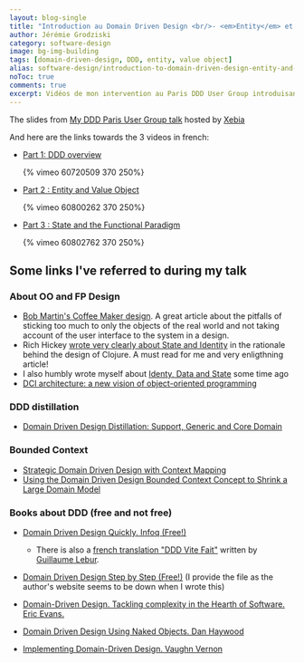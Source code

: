 ```yaml
---
layout: blog-single
title: "Introduction au Domain Driven Design <br/>- <em>Entity</em> et <em>Value Object</em> -"
author: Jérémie Grodziski
category: software-design
image: bg-img-building
tags: [domain-driven-design, DDD, entity, value object]
alias: software-design/introduction-to-domain-driven-design-entity-and-value-object
noToc: true
comments: true
excerpt: Vidéos de mon intervention au Paris DDD User Group introduisant le DDD et les concepts d'<em>Entity</em> et de <em>Value</em> (en français)
---
```


 The slides from [My DDD Paris User Group talk](http://www.meetup.com/DDD-Paris/events/103367252/) hosted by [Xebia](http://www.xebia.fr)

<script class="speakerdeck-embed" data-id="818f836073990130104b1231392da109" data-ratio="1.33333333333333" src="http://speakerdeck.com/assets/embed.js"> </script>


And here are the links towards the 3 videos in french:

* [Part 1: DDD overview](http://blog.xebia.fr/2013/03/11/une-vue-densemble-du-ddd-par-jeremie-grodziski/) 
	
	{% vimeo 60720509 370 250%}

* [Part 2 : Entity and Value Object](http://blog.xebia.fr/2013/03/15/le-value-object-et-lentity-du-ddd/) 
	
	{% vimeo 60800262 370 250%}

* [Part 3 : State and the Functional Paradigm](http://blog.xebia.fr/2013/03/15/lien-entre-le-fonctionnel-lobjet-et-le-ddd/) 
	
	{% vimeo 60802762 370 250%}


## Some links I've referred to during my talk

### About OO and FP Design

* [Bob Martin's Coffee Maker design](http://www.objectmentor.com/resources/articles/CoffeeMaker.pdf). A great article about the pitfalls of sticking too much to only the objects of the real world and not taking account of the user interface to the system in a design.
* Rich Hickey [wrote very clearly about State and Identity](http://clojure.org/state) in the rationale behind the design of Clojure. A must read for me and very enligthning article!
* I also humbly wrote myself about [Identy, Data and State](http://blog.zenmodeler.com/software-design/2012/01/28/identity-data-and-state-the-fundamentals-of-object-and-functional-design-and-how-to-manage-them.html) some time ago
* [DCI architecture: a new vision of object-oriented programming](http://www.artima.com/articles/dci_vision.html)

### DDD distillation

* [Domain Driven Design Distillation: Support, Generic and Core Domain](http://blog.zenmodeler.com/domain-driven-design-distillation-support-generic-and-core-domain/index.html)

### Bounded Context

* [Strategic Domain Driven Design with Context Mapping](http://www.infoq.com/articles/ddd-contextmapping)
* [Using the Domain Driven Design Bounded Context Concept to Shrink a Large Domain Model](http://www.infoq.com/news/2013/02/ddd-bounded-context-large-domain)

### Books about DDD (free and not free)

* [Domain Driven Design Quickly. Infoq (Free!)](http://www.infoq.com/minibooks/domain-driven-design-quickly)

	* There is also a [french translation "DDD Vite Fait"](http://blog.infosaurus.fr/public/docs/DDDViteFait.pdf) written by [Guillaume Lebur](https://twitter.com/infosaurus).
* [Domain Driven Design Step by Step (Free!)]({{site.url}}{{site.baseurl}}/download/Domain_Driven_Design_-_Step_by_Step.pdf) (I provide the file as the author's website seems to be down when I wrote this)
* [Domain-Driven Design. Tackling complexity in the Hearth of Software. Eric Evans.](http://www.amazon.com/gp/product/0321125215/ref=as_li_tf_tl?ie=UTF8&amp;tag=wwwgrodziskic-21&amp;linkCode=as2&amp;camp=1642&amp;creative=6746&amp;creativeASIN=0321125215)
* [Domain Driven Design Using Naked Objects. Dan Haywood](http://www.amazon.com/gp/product/1934356441/ref=as_li_tf_tl?ie=UTF8&amp;tag=wwwgrodziskic-21&amp;linkCode=as2&amp;camp=1642&amp;creative=6746&amp;creativeASIN=1934356441)
* [Implementing Domain-Driven Design. Vaughn Vernon](http://www.amazon.com/Implementing-Domain-Driven-Design-Vaughn-Vernon/dp/0321834577)

